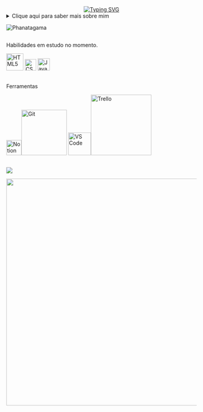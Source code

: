 
<div id="about-me" align="center">
<a href="https://git.io/typing-svg"><img src="https://readme-typing-svg.demolab.com?font=Roboto+Condensed&weight=750&size=30&duration=5000&pause=3000&color=1890ff&center=true&vCenter=true&width=550&lines=Olá!+sejam+Bem+Vindos!" alt="Typing SVG" /></a>
</div>

<details>
  <summary>Clique aqui para saber mais sobre mim</summary>
  <ul>
    <img src="https://raw.githubusercontent.com/MicaelliMedeiros/micaellimedeiros/master/image/computer-illustration.png" min-width="400px" max-width="400px" width="400px" align="right" alt="Computador iuriCode">
    <p align="left"> 
   Olá, me chamo Diogo, e sou estudante de Análise e Desenvolvimento de sistemas. Atualmente, em tecnologia, estou estudando sobre Front-End. Meu objetivo é inovação, com o foco principal em "tornar melhor a vida das pessoas" através de atitudes, juntamente com a tecnologia e outras ferramentas. Quero com essa ferramenta, que é a tecnologia, poder tornar o lugar onde vivemos melhor. Também tenho curiosidade em saber como funcionam as coisas no Back-end, e com certeza será um dos meus próximos passos. Além disso, me interesso bastante sobre UX, e está sendo um dos meus objetivos de estudo, pois antes disso já me interessava por areas semelhantes que buscam entender o usuário, ou seja, as pessoas. Também estou no momento, adquirindo conhecimento sobre o sistema Linux, através de Maquinas Virtuais, e sobre algumas ferramentas, como o Git, GitHub e Notion. Em verdade, acredito que o conhecimento é fundamental, então devemos sempre buscar o desenvolvimento profissional e pessoal.
Durante meu caminho profissional desenvolvi algumas habilidades com Artes, através de cursos de desenho, entre eles o desenho Artístico e o Realista. Acredito que essas habilidades, contribuem com estas novas habilidades que pretendo desenvolver cada vez mais na tecnologia.
<details> 
<summary>Sobre mim</summary>
<ul>Resumindo, eu gosto de ler, escrever, desenhar, praticar exercícios e estudar. Sou uma pessoa discreta, que gosta de compartilhar aprendizados e aprender. E, estar com a familia e amigos.</ul>
</details>

  </p>
  </ul>

</details>

 ![Phanatagama](https://raw.githubusercontent.com/Trilokia/Trilokia/379277808c61ef204768a61bbc5d25bc7798ccf1/bottom_header.svg)

##
Habilidades em estudo no momento.

<img src="https://upload.wikimedia.org/wikipedia/commons/thumb/6/61/HTML5_logo_and_wordmark.svg/120px-HTML5_logo_and_wordmark.svg.png" alt="HTML5" width="45"> <img src="https://upload.wikimedia.org/wikipedia/commons/thumb/d/d5/CSS3_logo_and_wordmark.svg/120px-CSS3_logo_and_wordmark.svg.png" alt="CSS3" width="30"> <img src="https://upload.wikimedia.org/wikipedia/commons/thumb/9/99/Unofficial_JavaScript_logo_2.svg/120px-Unofficial_JavaScript_logo_2.svg.png" alt="JavaScript" width="32">

##
Ferramentas

<img src="https://upload.wikimedia.org/wikipedia/commons/thumb/e/e9/Notion-logo.svg/640px-Notion-logo.svg.png" alt="Notion" width="40"><img src="https://upload.wikimedia.org/wikipedia/commons/thumb/e/e0/Git-logo.svg/120px-Git-logo.svg.png" alt="Git" width="120"> <img src="https://upload.wikimedia.org/wikipedia/commons/thumb/9/9a/Visual_Studio_Code_1.35_icon.svg/100px-Visual_Studio_Code_1.35_icon.svg.png" alt="VS Code" width="60"><img src="https://upload.wikimedia.org/wikipedia/commons/thumb/7/7a/Trello-logo-blue.svg/640px-Trello-logo-blue.svg.png" alt="Trello" width="160">

##

  <a href="https://www.linkedin.com/in/diogo-carmo-300a2723b/" target="_blank"><img src="https://img.shields.io/badge/-LinkedIn-%230077B5?style=for-the-badge&logo=linkedin&logoColor=white" target="_blank"></a> 
  
</div>





<img align="center" src="https://github-readme-activity-graph.vercel.app/graph?username=Diogogiovane&bg_color=222222&color=ffffff&line=1890ff&point=ffffff&area=true&hide_border=false" width="600" />
<p align="center">




